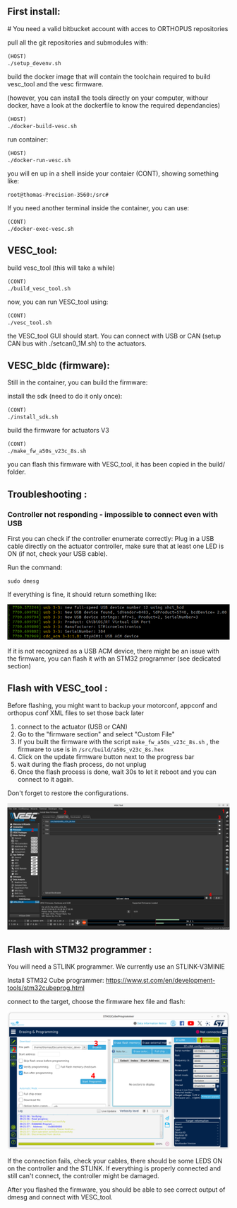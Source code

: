 
## First install:

# You need a valid bitbucket account with acces to ORTHOPUS repositories


pull all the git repositories and submodules with:
```
(HOST)
./setup_devenv.sh
```

build the docker image that will contain the toolchain required to build vesc_tool and the vesc firmware.

(however, you can install the tools directly on your computer, withour docker, have a look at the dockerfile to know the required dependancies)
```
(HOST)
./docker-build-vesc.sh
```

run container:
```
(HOST)
./docker-run-vesc.sh
```
you will en up in a shell inside your contaier (CONT), showing something like:

```
root@thomas-Precision-3560:/src#
```

If you need another terminal inside the container, you can use:

```
(CONT)
./docker-exec-vesc.sh
```

## VESC_tool:

build vesc_tool (this will take a while)

```
(CONT)
./build_vesc_tool.sh
```

now, you can run VESC_tool using:

```
(CONT)
./vesc_tool.sh
```

the VESC_tool GUI should start. You can connect with USB or CAN (setup CAN bus with ./setcan0_1M.sh) to the actuators.

## VESC_bldc (firmware):

Still in the container, you can build the firmware:

install the sdk (need to do it only once):
```
(CONT)
./install_sdk.sh
```

build the firmware for actuators V3

```
(CONT)
./make_fw_a50s_v23c_8s.sh
```

you can flash this firmware with VESC_tool, it has been copied in the build/ folder.


## Troubleshooting :

### Controller not responding - impossible to connect even with USB

First you can check if the controller enumerate correctly: Plug in a USB cable directly on the actuator controller, make sure that at least one LED is ON (if not, check your USB cable).

Run the command:
```
sudo dmesg
```

If everything is fine, it should return something like:

![](docs/dmesg.png)

If it is not recognized as a USB ACM device, there might be an issue with the firmware, you can flash it with an STM32 programmer (see dedicated section)

## Flash with VESC_tool :

Before flashing, you might want to backup your motorconf, appconf and orthopus conf XML files to set those back later

1. connect to the actuator (USB or CAN)
2. Go to the "firmware section" and select "Custom File"
3. If you built the firmware with the script `make_fw_a50s_v23c_8s.sh` , the firmware to use is in `/src/build/a50s_v23c_8s.hex`
4. Click on the update firmware button next to the progress bar
5. wait during the flash process, do not unplug
6. Once the flash process is done, wait 30s to let it reboot and you can connect to it again.

Don't forget to restore the configurations.

![](docs/flash_firmware.svg)

## Flash with STM32 programmer :

You will need a STLINK programmer. We currently use an STLINK-V3MINIE

Install STM32 Cube programmer:
https://www.st.com/en/development-tools/stm32cubeprog.html

connect to the target, choose the firmware hex file and flash:

![](docs/stm32cubeprog.svg)

If the connection fails, check your cables, there should be some LEDS ON on the controller and the STLINK. If everything is properly connected and still can't connect, the controller might be damaged.

After you flashed the firmware, you should be able to see correct output of dmesg and connect with VESC_tool.
